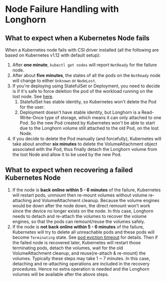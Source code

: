# Node Failure Handling with Longhorn

## What to expect when a Kubernetes Node fails

When a Kubernetes node fails with CSI driver installed (all the following are based on Kubernetes v1.12 with default setup):
1. After **one minute**, `kubectl get nodes` will report `NotReady` for the failure node.
2. After about **five minutes**, the states of all the pods on the `NotReady` node will change to either `Unknown` or `NodeLost`.
3. If you're deploying using StatefulSet or Deployment, you need to decide is if it's safe to force deletion the pod of the workload
running on the lost node. See [here](https://kubernetes.io/docs/tasks/run-application/force-delete-stateful-set-pod/).
    1. StatefulSet has stable identity, so Kubernetes won't delete the Pod for the user.
    2. Deployment doesn't have stable identity, but Longhorn is a Read-Write-Once type of storage, which means it can only attached
    to one Pod. So the new Pod created by Kubernetes won't be able to start due to the Longhorn volume still attached to the old Pod,
    on the lost Node.
4. If you decide to delete the Pod manually (and forcefully), Kubernetes will take about another **six minutes** to delete the VolumeAttachment
object associated with the Pod, thus finally detach the Longhorn volume from the lost Node and allow it to be used by the new Pod.

## What to expect when recovering a failed Kubernetes Node
1. If the node is **back online within 5 - 6 minutes** of the failure, Kubernetes will restart pods, unmount then re-mount volumes without volume re-attaching and VolumeAttachment cleanup.
   Because the volume engines would be down after the node down, the direct remount won’t work since the device no longer exists on the node. In this case, Longhorn needs to detach and re-attach the volumes to recover the volume engines, so that the pods can remount/reuse the volumes safely. 
2. If the node is **not back online within 5 - 6 minutes** of the failure, Kubernetes will try to delete all unreachable pods and these pods will become `Terminating` state. See [pod eviction timeout](https://kubernetes.io/docs/concepts/architecture/nodes/#condition) for details. 
   Then if the failed node is recovered later, Kubernetes will restart those terminating pods, detach the volumes, wait for the old VolumeAttachment cleanup, and reuse(re-attach & re-mount) the volumes. Typically these steps may take 1 ~ 7 minutes.
   In this case, detaching and re-attaching operations are included in the recovery procedures. Hence no extra operation is needed and the Longhorn volumes will be available after the above steps. 